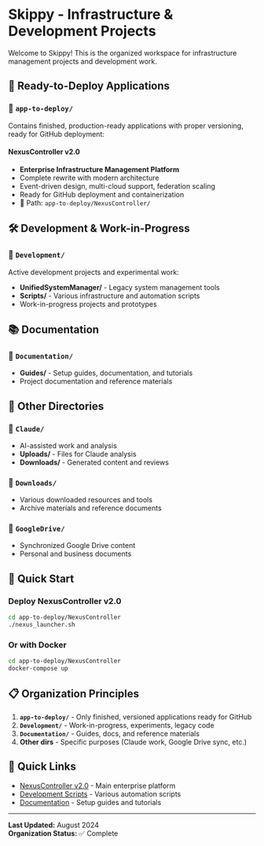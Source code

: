 # Skippy - Infrastructure & Development Projects

Welcome to Skippy! This is the organized workspace for infrastructure management projects and development work.

## 🚀 Ready-to-Deploy Applications

### 📁 `app-to-deploy/`
Contains finished, production-ready applications with proper versioning, ready for GitHub deployment:

#### **NexusController v2.0** 
- **Enterprise Infrastructure Management Platform**
- Complete rewrite with modern architecture
- Event-driven design, multi-cloud support, federation scaling
- Ready for GitHub deployment and containerization
- 📍 Path: `app-to-deploy/NexusController/`

## 🛠️ Development & Work-in-Progress

### 📁 `Development/`
Active development projects and experimental work:

- **UnifiedSystemManager/** - Legacy system management tools
- **Scripts/** - Various infrastructure and automation scripts
- Work-in-progress projects and prototypes

## 📚 Documentation

### 📁 `Documentation/`
- **Guides/** - Setup guides, documentation, and tutorials
- Project documentation and reference materials

## 📂 Other Directories

### 📁 `Claude/` 
- AI-assisted work and analysis
- **Uploads/** - Files for Claude analysis
- **Downloads/** - Generated content and reviews

### 📁 `Downloads/`
- Various downloaded resources and tools
- Archive materials and reference documents

### 📁 `GoogleDrive/`
- Synchronized Google Drive content
- Personal and business documents

## 🎯 Quick Start

### Deploy NexusController v2.0
```bash
cd app-to-deploy/NexusController
./nexus_launcher.sh
```

### Or with Docker
```bash
cd app-to-deploy/NexusController
docker-compose up
```

## 📋 Organization Principles

1. **`app-to-deploy/`** - Only finished, versioned applications ready for GitHub
2. **`Development/`** - Work-in-progress, experiments, legacy code
3. **`Documentation/`** - Guides, docs, and reference materials
4. **Other dirs** - Specific purposes (Claude work, Google Drive sync, etc.)

## 🔗 Quick Links

- [NexusController v2.0](app-to-deploy/NexusController/README.md) - Main enterprise platform
- [Development Scripts](Development/Scripts/) - Various automation scripts
- [Documentation](Documentation/Guides/) - Setup guides and tutorials

---

**Last Updated:** August 2024  
**Organization Status:** ✅ Complete